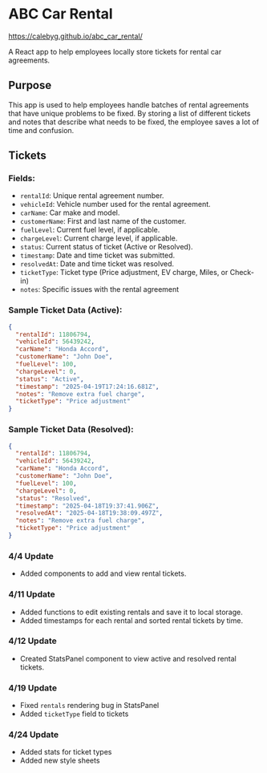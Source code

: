 # ABC Car Rental

https://calebyg.github.io/abc_car_rental/

A React app to help employees locally store tickets for rental car agreements.

## Purpose

This app is used to help employees handle batches of rental agreements that have unique problems to be fixed. By storing a list of different tickets and notes that describe what needs to be fixed, the employee saves a lot of time and confusion.

## Tickets

### Fields:

- `rentalId`: Unique rental agreement number.
- `vehicleId`: Vehicle number used for the rental agreement.
- `carName`: Car make and model.
- `customerName`: First and last name of the customer.
- `fuelLevel`: Current fuel level, if applicable.
- `chargeLevel`: Current charge level, if applicable.
- `status`: Current status of ticket (Active or Resolved).
- `timestamp`: Date and time ticket was submitted.
- `resolvedAt`: Date and time ticket was resolved.
- `ticketType`: Ticket type (Price adjustment, EV charge, Miles, or Check-in)
- `notes`: Specific issues with the rental agreement

### Sample Ticket Data (Active):

```json
{
  "rentalId": 11806794,
  "vehicleId": 56439242,
  "carName": "Honda Accord",
  "customerName": "John Doe",
  "fuelLevel": 100,
  "chargeLevel": 0,
  "status": "Active",
  "timestamp": "2025-04-19T17:24:16.681Z",
  "notes": "Remove extra fuel charge",
  "ticketType": "Price adjustment"
}
```

### Sample Ticket Data (Resolved):

```json
{
  "rentalId": 11806794,
  "vehicleId": 56439242,
  "carName": "Honda Accord",
  "customerName": "John Doe",
  "fuelLevel": 100,
  "chargeLevel": 0,
  "status": "Resolved",
  "timestamp": "2025-04-18T19:37:41.906Z",
  "resolvedAt": "2025-04-18T19:38:09.497Z",
  "notes": "Remove extra fuel charge",
  "ticketType": "Price adjustment"
}
```

### 4/4 Update

- Added components to add and view rental tickets.

### 4/11 Update

- Added functions to edit existing rentals and save it to local storage.
- Added timestamps for each rental and sorted rental tickets by time.

### 4/12 Update

- Created StatsPanel component to view active and resolved rental tickets.

### 4/19 Update

- Fixed `rentals` rendering bug in StatsPanel
- Added `ticketType` field to tickets

### 4/24 Update

- Added stats for ticket types
- Added new style sheets
